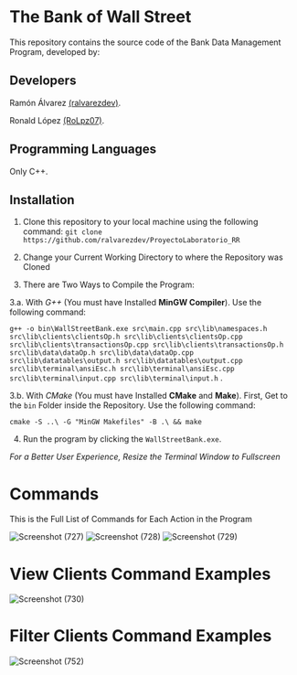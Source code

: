 # The Bank of Wall Street
This repository contains the source code of the Bank Data Management Program, developed by:

## Developers
Ramón Álvarez <a href="https://github.com/ralvarezdev">(ralvarezdev)</a>.

Ronald López <a href="https://github.com/RoLpz07">(RoLpz07)</a>.

## Programming Languages
Only C++.

## Installation

1. Clone this repository to your local machine using the following command: ```git clone https://github.com/ralvarezdev/ProyectoLaboratorio_RR```

2. Change your Current Working Directory to where the Repository was Cloned

3. There are Two Ways to Compile the Program: 

3.a. With *G++* (You must have Installed **MinGW Compiler**). Use the following command:

```g++ -o bin\WallStreetBank.exe src\main.cpp src\lib\namespaces.h src\lib\clients\clientsOp.h src\lib\clients\clientsOp.cpp src\lib\clients\transactionsOp.cpp src\lib\clients\transactionsOp.h src\lib\data\dataOp.h src\lib\data\dataOp.cpp src\lib\datatables\output.h src\lib\datatables\output.cpp src\lib\terminal\ansiEsc.h src\lib\terminal\ansiEsc.cpp src\lib\terminal\input.cpp src\lib\terminal\input.h``` .

3.b. With *CMake* (You must have Installed **CMake** and **Make**). First, Get to the ```bin``` Folder inside the Repository. Use the following command:

```cmake -S ..\ -G "MinGW Makefiles" -B .\ && make```

4. Run the program by clicking the ```WallStreetBank.exe```. 

*For a Better User Experience, Resize the Terminal Window to Fullscreen*

# Commands
This is the Full List of Commands for Each Action in the Program

![Screenshot (727)](https://github.com/ralvarezdev/ProyectoLaboratorio_RR/assets/86166683/64c3d531-83a5-41cb-ae0d-61acc8b32571)
![Screenshot (728)](https://github.com/ralvarezdev/ProyectoLaboratorio_RR/assets/86166683/baf61880-6bd1-4976-b485-82f785b9bb67)
![Screenshot (729)](https://github.com/ralvarezdev/ProyectoLaboratorio_RR/assets/86166683/1d5af61f-b876-44c2-8c61-facf7163da1c)
# View Clients Command Examples
![Screenshot (730)](https://github.com/ralvarezdev/ProyectoLaboratorio_RR/assets/86166683/32539e54-f008-40a4-8c13-1345234dbdb1)
# Filter Clients Command Examples
![Screenshot (752)](https://github.com/ralvarezdev/ProyectoLaboratorio_RR/assets/86166683/d71efa50-c463-4b19-9869-51ea30575f7e)

